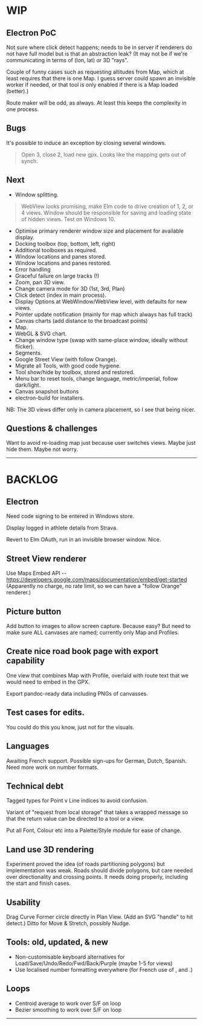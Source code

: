 
# WIP

## Electron PoC

Not sure where click detect happens; needs to be in server if renderers do not have full model but is that an abstraction leak?
(It may not be if we're communicating in terms of (lon, lat) or 3D "rays". 

Couple of funny cases such as requesting altitudes from Map, which at least requires that there is one Map. 
I guess server could spawn an invisible worker if needed, or that tool is only enabled if there is a Map loaded (better).)

Route maker will be odd, as always. At least this keeps the complexity in one process.

## Bugs

It's possible to induce an exception by closing several windows.
> Open 3, close 2, load new gpx.
> Looks like the mapping gets out of synch.

## Next

* Window splitting.
> WebView looks promising, make Elm code to drive creation of 1, 2, or 4 views.
> Window should be responsible for saving and loading state of hidden views.
> Test on Windows 10.

* Optimise primary renderer window size and placement for available display.
* Docking toolbox (top, bottom, left, right)
* Additional toolboxes as required.
* Window locations and panes stored.
* Window locations and panes restored.
* Error handling
* Graceful failure on large tracks (!)
* Zoom, pan 3D view.
* Change camera mode for 3D (1st, 3rd, Plan)
* Click detect (index in main process).
* Display Options at WebWindow/WebView level, with defaults for new views.
* Pointer update notification (mainly for map which always has full track)
* Canvas charts (add distance to the broadcast points)
* Map.
* WebGL & SVG chart.
* Change window type (swap with same-place window, ideally without flicker).
* Segments.
* Google Street View (with follow Orange).
* Migrate all Tools, with good code hygiene.
* Tool show/hide by toolbox, stored and restored.
* Menu bar to reset tools, change language, metric/imperial, follow dark/light.
* Canvas snapshot buttons
* electron-build for installers.

NB: The 3D views differ only in camera placement, so I see that being nicer.

## Questions & challenges

Want to avoid re-loading map just because user switches views. Maybe just hide them. Maybe not worry.

---

# BACKLOG

## Electron

Need code signing to be entered in Windows store.

Display logged in athlete details from Strava.

Revert to Elm OAuth, run in an invisible browser window. Nice.

## Street View renderer

Use Maps Embed API -- https://developers.google.com/maps/documentation/embed/get-started
(Apparently no charge, no rate limit, so we can have a "follow Orange" renderer.)

## Picture button

Add button to images to allow screen capture. Because easy?
But need to make sure ALL canvases are named; currently only Map and Profiles.

## Create nice road book page with export capability

One view that combines Map with Profile, overlaid with route text that we would need to 
embed in the GPX.

Export pandoc-ready data including PNGs of canvasses.

## Test cases for edits.

You could do this you know, just not for the visuals.

## Languages

Awaiting French support.
Possible sign-ups for German, Dutch, Spanish.
Need more work on number formats.

## Technical debt

Tagged types for Point v Line indices to avoid confusion.

Variant of "request from local storage" that takes a wrapped message so that the return value
can be directed to a tool or a view.

Put all Font, Colour etc into a Palette/Style module for ease of change.

## Land use 3D rendering

Experiment proved the idea (of roads partitioning polygons) but implementation was weak.
Roads should divide polygons, but care needed over directionality and crossing points.
It needs doing properly, including the start and finish cases.

## Usability

Drag Curve Former circle directly in Plan View. (Add an SVG "handle" to hit detect.)
Ditto for Move & Stretch, possibly Nudge.

## Tools: old, updated, & new

- Non-customisable keyboard alternatives for Load/Save/Undo/Redo/Fwd/Back/Purple (maybe 1-5 for views)
- Use localised number formatting everywhere (for French use of , and .)

## Loops

- Centroid average to work over S/F on loop
- Bezier smoothing to work over S/F on loop

 
---

